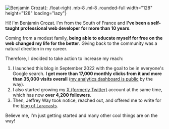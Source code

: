![Benjamin Crozat](https://www.gravatar.com/avatar/d58b99650fe5d74abeb9d9dad5da55ad?s=256){: .float-right .mb-8 .ml-8 .rounded-full width="128" height="128" loading="lazy"}

Hi! I'm Benjamin Crozat. I'm from the South of France and **I've been a self-taught professional web developer for more than 10 years**.

Coming from a modest family, **being able to educate myself for free on the web changed my life for the better**. Giving back to the community was a natural direction in my career.

Therefore, I decided to take action to increase my reach:

1. I launched this blog in September 2022 with the goal to be in everyone's Google search. **I get more than 17,000 monthly clicks from it and more than 35,000 visits overall** ([my analytics dashboard is public](https://benjamincrozat.pirsch.io/?domain=benjamincrozat.com&interval=30d&scale=day) by the way).
2. I also started growing my [X (formerly Twitter)](https://x.com/benjamincrozat) account at the same time, which has now **over 4,200 followers**.
3. Then, Jeffrey Way took notice, reached out, and offered me to write for the [blog of Laracasts](https://blog.laracasts.com/posts/build-a-simple-online-store-using-laravel-folio-and-volt).

Believe me, I'm just getting started and many other cool things are on the way!

